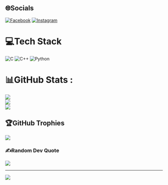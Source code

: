 
## 🌐Socials
[![Facebook](https://img.shields.io/badge/Facebook-%231877F2.svg?logo=Facebook&logoColor=white)](https://facebook.com/https://www.facebook.com/vanchieeu/) [![Instagram](https://img.shields.io/badge/Instagram-%23E4405F.svg?logo=Instagram&logoColor=white)](https://instagram.com/_vanchieeu) 

# 💻Tech Stack
![C](https://img.shields.io/badge/c-%2300599C.svg?style=for-the-badge&logo=c&logoColor=white) ![C++](https://img.shields.io/badge/c++-%2300599C.svg?style=for-the-badge&logo=c%2B%2B&logoColor=white) ![Python](https://img.shields.io/badge/python-3670A0?style=for-the-badge&logo=python&logoColor=ffdd54)
# 📊GitHub Stats :
![](https://github-readme-stats.vercel.app/api?username=vanchieeu&theme=blueberry&hide_border=false&include_all_commits=false&count_private=false)<br/>
![](https://github-readme-streak-stats.herokuapp.com/?user=vanchieeu&theme=blueberry&hide_border=false)<br/>
![](https://github-readme-stats.vercel.app/api/top-langs/?username=vanchieeu&theme=blueberry&hide_border=false&include_all_commits=false&count_private=false&layout=compact)

## 🏆GitHub Trophies
![](https://github-trophies.vercel.app/?username=vanchieeu&theme=juicyfresh&no-frame=true&no-bg=false&margin-w=4)

### ✍️Random Dev Quote
![](https://quotes-github-readme.vercel.app/api?type=horizontal&theme=merko)

---
[![](https://visitcount.itsvg.in/api?id=vanchieeu&icon=2&color=8)](https://visitcount.itsvg.in)
